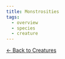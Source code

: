 ```yaml
---
title: Monstrosities
tags:
  - overview
  - species
  - creature
---
```

[<- Back to Creatures](../../index.md)
